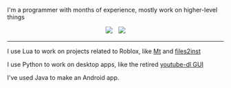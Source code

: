 I'm a programmer with months of experience, mostly work on higher-level things

<p align="center">
<img src="https://github-readme-stats.vercel.app/api?username=MatusGuy&theme=dark&bg_color=000&icon_color=DB0000&title_color=DB0000&custom_title=Stats&show_icons=1&count_private=1">　<img src="https://github-readme-stats.vercel.app/api/top-langs/?username=MatusGuy&theme=dark&bg_color=000&icon_color=DB0000&title_color=DB0000&langs_count=10&layout=compact">
</p>

***

I use Lua to work on projects related to Roblox, like [Mt](https://github.com/Mt-roblox/) and [files2inst](https://github.com/MatusGuy/files2inst/)

I use Python to work on desktop apps, like the retired [youtube-dl GUI](https://github.com/MatusGuy/youtube-dl_GUI/)

I've used Java to make an Android app.
